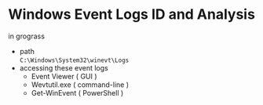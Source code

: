 # Windows Event Logs ID and Analysis
in grograss

+ path <br>
``C:\Windows\System32\winevt\Logs``
+ accessing these event logs
  - Event Viewer ( GUI )
  - Wevtutil.exe ( command-line )
  - Get-WinEvent ( PowerShell )
